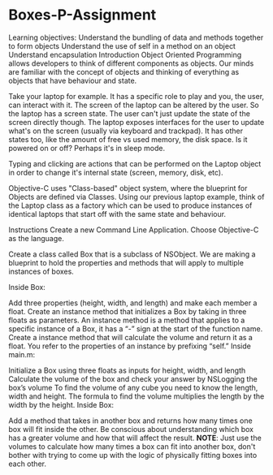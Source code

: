 # Boxes-P-Assignment
Learning objectives:
Understand the bundling of data and methods together to form objects
Understand the use of self in a method on an object
Understand encapsulation
Introduction
Object Oriented Programming allows developers to think of different components as objects. Our minds are familiar with the concept of objects and thinking of everything as objects that have behaviour and state.

Take your laptop for example. It has a specific role to play and you, the user, can interact with it. The screen of the laptop can be altered by the user. So the laptop has a screen state. The user can't just update the state of the screen directly though. The laptop exposes interfaces for the user to update what's on the screen (usually via keyboard and trackpad). It has other states too, like the amount of free vs used memory, the disk space. Is it powered on or off? Perhaps it's in sleep mode.

Typing and clicking are actions that can be performed on the Laptop object in order to change it's internal state (screen, memory, disk, etc).

Objective-C uses "Class-based" object system, where the blueprint for Objects are defined via Classes. Using our previous laptop example, think of the Laptop class as a factory which can be used to produce instances of identical laptops that start off with the same state and behaviour.

Instructions
Create a new Command Line Application. Choose Objective-C as the language.

Create a class called Box that is a subclass of NSObject. We are making a blueprint to hold the properties and methods that will apply to multiple instances of boxes.

Inside Box:

Add three properties (height, width, and length) and make each member a float.
Create an instance method that initializes a Box by taking in three floats as parameters. An instance method is a method that applies to a specific instance of a Box, it has a “-” sign at the start of the function name.
Create a instance method that will calculate the volume and return it as a float. You refer to the properties of an instance by prefixing “self.”
Inside main.m:

Initialize a Box using three floats as inputs for height, width, and length
Calculate the volume of the box and check your answer by NSLogging the box’s volume
To find the volume of any cube you need to know the length, width and height. The formula to find the volume multiplies the length by the width by the height.
Inside Box:

Add a method that takes in another box and returns how many times one box will fit inside the other. Be conscious about understanding which box has a greater volume and how that will affect the result.
<strong>NOTE</strong>: Just use the volumes to calculate how many times a box can fit into another box, don't bother with trying to come up with the logic of physically fitting boxes into each other.
